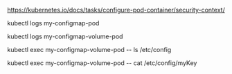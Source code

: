 https://kubernetes.io/docs/tasks/configure-pod-container/security-context/

kubectl logs my-configmap-pod

kubectl logs my-configmap-volume-pod

kubectl exec my-configmap-volume-pod -- ls /etc/config

kubectl exec my-configmap-volume-pod -- cat /etc/config/myKey